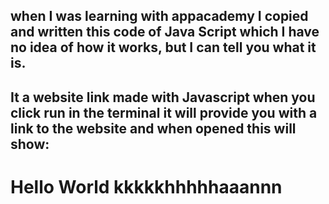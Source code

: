 ## when I was learning with appacademy I copied and written this code of Java Script which I have no idea of how it works, but I can tell you what it is.
## It a website link made with Javascript when you click run in the terminal it will provide you with a link to the website and when opened this will show:
# Hello World kkkkkhhhhhaaannn 
